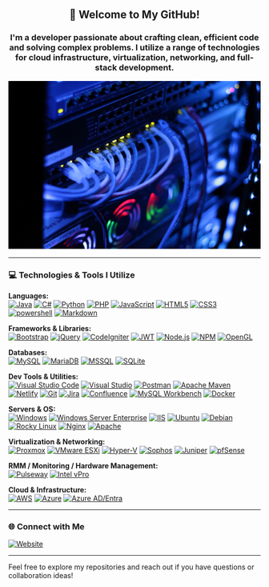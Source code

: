 <h2 align="center">👋 Welcome to My GitHub!</h2>  
<h3 align="center">
I'm a developer passionate about crafting clean, efficient code and solving complex problems. I utilize a range of technologies for cloud infrastructure, virtualization, networking, and full-stack development.
</h3>

[![Dwroten profile banner](https://github.com/davidwroten/davidwroten/blob/master/header.jpg)](https://dwroten.com?r=gh)

---

### 💻 Technologies & Tools I Utilize

**Languages:**  
[![Java](https://img.shields.io/badge/Java-%23ED8B00?style=for-the-badge&logo=java&logoColor=white)](#)
[![C#](https://img.shields.io/badge/C%23-%23239120?style=for-the-badge&logo=c-sharp&logoColor=white)](#)
[![Python](https://img.shields.io/badge/Python-%233776AB?style=for-the-badge&logo=python&logoColor=white)](#)
[![PHP](https://img.shields.io/badge/PHP-%23777BB4?style=for-the-badge&logo=php&logoColor=white)](#)
[![JavaScript](https://img.shields.io/badge/JavaScript-%23323330?style=for-the-badge&logo=javascript&logoColor=%23F7DF1E)](#)
[![HTML5](https://img.shields.io/badge/HTML5-%23E34F26?style=for-the-badge&logo=html5&logoColor=white)](#)
[![CSS3](https://img.shields.io/badge/CSS3-%231572B6?style=for-the-badge&logo=css3&logoColor=white)](#)
[![powershell](https://img.shields.io/badge/powershell-%235391FE?style=for-the-badge&logo=powershell&logoColor=white)](#)
[![Markdown](https://img.shields.io/badge/Markdown-%23000000?style=for-the-badge&logo=markdown&logoColor=white)](#)

**Frameworks & Libraries:**  
[![Bootstrap](https://img.shields.io/badge/Bootstrap-%23563D7C?style=for-the-badge&logo=bootstrap&logoColor=white)](#)
[![jQuery](https://img.shields.io/badge/jQuery-%230769AD?style=for-the-badge&logo=jquery&logoColor=white)](#)
[![CodeIgniter](https://img.shields.io/badge/CodeIgniter-%23EF4223?style=for-the-badge&logo=codeigniter&logoColor=white)](#)
[![JWT](https://img.shields.io/badge/JWT-black?style=for-the-badge&logo=JSON%20web%20tokens)](#)
[![Node.js](https://img.shields.io/badge/Node.js-%236DA55F?style=for-the-badge&logo=node.js&logoColor=white)](#)
[![NPM](https://img.shields.io/badge/NPM-%23000000?style=for-the-badge&logo=npm&logoColor=white)](#)
[![OpenGL](https://img.shields.io/badge/OpenGL-%23FFFFFF?style=for-the-badge&logo=opengl)](#)

**Databases:**  
[![MySQL](https://img.shields.io/badge/MySQL-%2300f?style=for-the-badge&logo=mysql&logoColor=white)](#)
[![MariaDB](https://img.shields.io/badge/MariaDB-%23003545?style=for-the-badge&logo=mariadb&logoColor=white)](#)
[![MSSQL](https://img.shields.io/badge/Microsoft_SQL_Server-%23CC2927?style=for-the-badge&logo=microsoft%20sql%20server&logoColor=white)](#)
[![SQLite](https://img.shields.io/badge/SQLite-%2307405e?style=for-the-badge&logo=sqlite&logoColor=white)](#)

**Dev Tools & Utilities:**  
[![Visual Studio Code](https://img.shields.io/badge/VS_Code-0078D7?style=for-the-badge&logo=visual-studio-code&logoColor=white)](#)
[![Visual Studio](https://img.shields.io/badge/Visual_Studio-5C2D91?style=for-the-badge&logo=visual-studio&logoColor=white)](#)
[![Postman](https://img.shields.io/badge/Postman-%23FF6C37?style=for-the-badge&logo=postman&logoColor=white)](#)
[![Apache Maven](https://img.shields.io/badge/Apache_Maven-C71A36?style=for-the-badge&logo=Apache%20Maven&logoColor=white)](#)
[![Netlify](https://img.shields.io/badge/Netlify-%23000000?style=for-the-badge&logo=netlify&logoColor=#00C7B7)](#)
[![Git](https://img.shields.io/badge/Git-%23F05032?style=for-the-badge&logo=git&logoColor=white)](#)
[![Jira](https://img.shields.io/badge/Jira-%23007ACC?style=for-the-badge&logo=jira&logoColor=white)](#)
[![Confluence](https://img.shields.io/badge/Confluence-%230073C6?style=for-the-badge&logo=confluence&logoColor=white)](#)
[![MySQL Workbench](https://img.shields.io/badge/MySQL_Workbench-%2300707C?style=for-the-badge&logo=mysql&logoColor=white)](#)
[![Docker](https://img.shields.io/badge/Docker-%232496ED?style=for-the-badge&logo=docker&logoColor=white)](#)

**Servers & OS:**  
[![Windows](https://img.shields.io/badge/Windows-0078D6?style=for-the-badge&logo=windows&logoColor=white)](#)
[![Windows Server Enterprise](https://img.shields.io/badge/Windows_Server_Enterprise-0078D6?style=for-the-badge&logo=windows&logoColor=white)](#)
[![IIS](https://img.shields.io/badge/IIS-%230078D7?style=for-the-badge&logo=internet-information-services&logoColor=white)](#)
[![Ubuntu](https://img.shields.io/badge/Ubuntu-%23E95420?style=for-the-badge&logo=ubuntu&logoColor=white)](#)
[![Debian](https://img.shields.io/badge/Debian-%23A81D33?style=for-the-badge&logo=debian&logoColor=white)](#)
[![Rocky Linux](https://img.shields.io/badge/Rocky_Linux-%23324744?style=for-the-badge&logo=rocky-linux&logoColor=white)](#)
[![Nginx](https://img.shields.io/badge/Nginx-%23009639?style=for-the-badge&logo=nginx&logoColor=white)](#)
[![Apache](https://img.shields.io/badge/Apache-%23D22128?style=for-the-badge&logo=apache&logoColor=white)](#)

**Virtualization & Networking:**  
[![Proxmox](https://img.shields.io/badge/Proxmox-%23E41E26?style=for-the-badge&logo=proxmox&logoColor=white)](#)
[![VMware ESXi](https://img.shields.io/badge/VMware_ESXi-%230073C0?style=for-the-badge&logo=vmware&logoColor=white)](#)
[![Hyper-V](https://img.shields.io/badge/Hyper-V-%23007ACC?style=for-the-badge&logo=windows&logoColor=white)](#)
[![Sophos](https://img.shields.io/badge/Sophos-%23005BAB?style=for-the-badge&logo=sophos&logoColor=%23FF6A00)](#)
[![Juniper](https://img.shields.io/badge/Juniper-%2384B135?style=for-the-badge&logo=juniper-networks&logoColor=white)](#)
[![pfSense](https://img.shields.io/badge/pfSense-%23212121?style=for-the-badge&logo=pfsense&logoColor=white)](#)

**RMM / Monitoring / Hardware Management:**  
[![Pulseway](https://img.shields.io/badge/Pulseway-%2300ADEF?style=for-the-badge&logo=pulseway&logoColor=white)](#)
[![Intel vPro](https://img.shields.io/badge/Intel_vPro-%230071C5?style=for-the-badge&logo=intel&logoColor=white)](#)

**Cloud & Infrastructure:**  
[![AWS](https://img.shields.io/badge/Amazon_AWS-%23232F3E?style=for-the-badge&logo=amazonaws&logoColor=white)](#)
[![Azure](https://img.shields.io/badge/Microsoft_Azure-%230072C6?style=for-the-badge&logo=microsoft-azure&logoColor=white)](#)
[![Azure AD/Entra](https://img.shields.io/badge/Azure_AD-Entra-%230072C6?style=for-the-badge&logo=microsoft-azure-active-directory&logoColor=white)](#)

---

<!-- ### 📊 GitHub Stats -->

<!-- ![David Wroten's GitHub Stats](http://localhost:9000/api?username=davidwroten&show_icons=true&theme=radical) -->
<!-- --- -->

### 🌐 Connect with Me

[![Website](https://img.shields.io/badge/Website-dwroten.com-4ABDF1?style=for-the-badge&logo=Google-Chrome&logoColor=white)](https://dwroten.com?r=gh)

---

Feel free to explore my repositories and reach out if you have questions or collaboration ideas!
